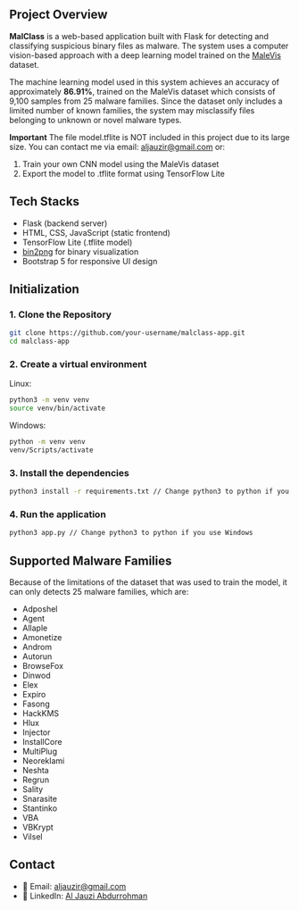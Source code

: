 ## Project Overview

**MalClass** is a web-based application built with Flask for detecting and classifying suspicious binary files as malware. The system uses a computer vision-based approach with a deep learning model trained on the [MaleVis](https://web.cs.hacettepe.edu.tr/~selman/malevis/) dataset.

The machine learning model used in this system achieves an accuracy of approximately **86.91%**, trained on the MaleVis dataset which consists of 9,100 samples from 25 malware families. Since the dataset only includes a limited number of known families, the system may misclassify files belonging to unknown or novel malware types.

**Important**
The file model.tflite is NOT included in this project due to its large size. You can contact me via email: aljauzir@gmail.com or:
1. Train your own CNN model using the MaleVis dataset
2. Export the model to .tflite format using TensorFlow Lite

## Tech Stacks
- Flask (backend server)
- HTML, CSS, JavaScript (static frontend)
- TensorFlow Lite (.tflite model)
- [bin2png](https://github.com/esultanik/bin2png) for binary visualization
- Bootstrap 5 for responsive UI design

## Initialization
### 1. Clone the Repository
```sh
git clone https://github.com/your-username/malclass-app.git
cd malclass-app
```
### 2. Create a virtual environment
Linux:
```sh
python3 -m venv venv
source venv/bin/activate
```
Windows:
```sh
python -m venv venv
venv/Scripts/activate
```
### 3. Install the dependencies
```sh
python3 install -r requirements.txt // Change python3 to python if you use Windows
```
### 4. Run the application
```sh
python3 app.py // Change python3 to python if you use Windows
```

## Supported Malware Families
Because of the limitations of the dataset that was used to train the model, it can only detects 25 malware families, which are:
- Adposhel
- Agent
- Allaple
- Amonetize
- Androm
- Autorun
- BrowseFox
- Dinwod
- Elex
- Expiro
- Fasong
- HackKMS
- Hlux
- Injector
- InstallCore
- MultiPlug
- Neoreklami
- Neshta
- Regrun
- Sality
- Snarasite
- Stantinko
- VBA
- VBKrypt
- Vilsel

## Contact
- 📧 Email: aljauzir@gmail.com
- 💼 LinkedIn: [Al Jauzi Abdurrohman](https://linkedin.com/in/aljauzr)
